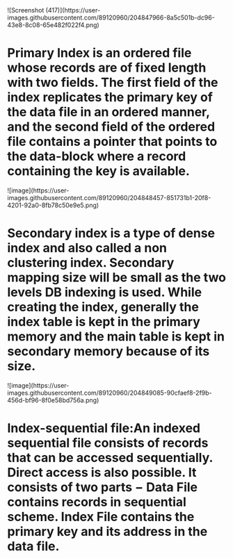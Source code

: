 <div>![Screenshot (417)](https://user-images.githubusercontent.com/89120960/204847966-8a5c501b-dc96-43e8-8c08-65e482f022f4.png)</div>
<div><h1>Primary Index is an ordered file whose records are of fixed length with two fields. The first field of the index replicates the primary key of the data file in an ordered manner, and the second field of the ordered file 
  contains a pointer that points to the data-block where a record containing the key is available. </h1></div>
![image](https://user-images.githubusercontent.com/89120960/204848457-851731b1-20f8-4201-92a0-8fb78c50e9e5.png)
<div><h1>Secondary index is a type of dense index and also called a non clustering index. Secondary mapping size will be small as the two levels DB indexing is used.
  While creating the index, generally the index table is kept in the primary memory and the main table is kept in secondary memory because of its size.</h1></div>
![image](https://user-images.githubusercontent.com/89120960/204849085-90cfaef8-2f9b-456d-bf96-8f0e58bd756a.png)
<div><h1>Index-sequential file:An indexed sequential file consists of records that can be accessed sequentially. Direct access is also possible. It consists of two parts 
  − Data File contains records in sequential scheme. Index File contains the primary key and its address in the data file.</h1></div>


